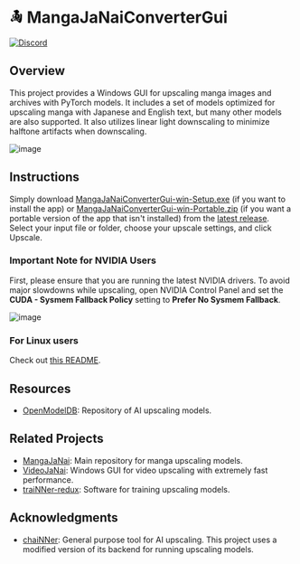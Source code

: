 # <img src="logo.png" width="24"></img> MangaJaNaiConverterGui
[![Discord](https://img.shields.io/discord/1121653618173546546?label=Discord&logo=Discord&logoColor=white)](https://discord.gg/EeFfZUBvxj)

## Overview
This project provides a Windows GUI for upscaling manga images and archives with PyTorch models. It includes a set of models optimized for upscaling manga with Japanese and English text, but many other models are also supported. It also utilizes linear light downscaling to minimize halftone artifacts when downscaling. 

![image](https://github.com/the-database/MangaJaNaiConverterGui/assets/25811902/89095677-5b1f-46c9-9a1d-3d9df80cefe8)


## Instructions
Simply download  [MangaJaNaiConverterGui-win-Setup.exe](https://github.com/the-database/MangaJaNaiConverterGui/releases/latest/download/MangaJaNaiConverterGui-win-Setup.exe) (if you want to install the app) or [MangaJaNaiConverterGui-win-Portable.zip](https://github.com/the-database/MangaJaNaiConverterGui/releases/latest/download/MangaJaNaiConverterGui-win-Portable.zip) (if you want a portable version of the app that isn't installed) from the [latest release](https://github.com/the-database/MangaJaNaiConverterGui/releases). Select your input file or folder, choose your upscale settings, and click Upscale. 

### Important Note for NVIDIA Users

First, please ensure that you are running the latest NVIDIA drivers. To avoid major slowdowns while upscaling, open NVIDIA Control Panel and set the **CUDA - Sysmem Fallback Policy** setting to **Prefer No Sysmem Fallback**. 

![image](https://github.com/the-database/MangaJaNaiConverterGui/assets/25811902/3ad7392e-0de1-4eea-be59-a7b26935f08a)

### For Linux users
Check out [this README](MangaJaNaiConverterGui/backend/src/README.md).


## Resources
- [OpenModelDB](https://openmodeldb.info/): Repository of AI upscaling models.

## Related Projects
- [MangaJaNai](https://github.com/the-database/mangajanai): Main repository for manga upscaling models.
- [VideoJaNai](https://github.com/the-database/VideoJaNai): Windows GUI for video upscaling with extremely fast performance.
- [traiNNer-redux](https://github.com/the-database/traiNNer-redux): Software for training upscaling models.

## Acknowledgments 
- [chaiNNer](https://github.com/chaiNNer-org/chaiNNer): General purpose tool for AI upscaling. This project uses a modified version of its backend for running upscaling models.
